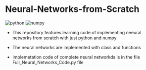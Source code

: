 # Neural-Networks-from-Scratch
![python](https://img.shields.io/badge/-Python-3776AB?style=flat-square&logo=python&logoColor=white)
![numpy](https://img.shields.io/badge/-NumPy-013243?style=flat-square&logo=NumPy&logoColor=white)

* This repository features learning code of implementing neeural networks from scratch with just python and numpy 
* The neural networks are implemented with class and functions 

* Implemetation code of complete neural networkds is in the file Full_Neural_Networks_Code.py file 
